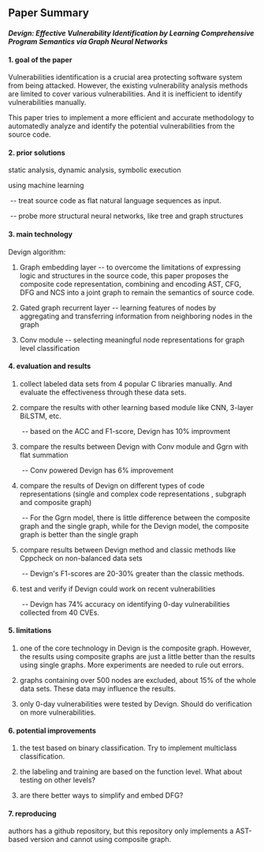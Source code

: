 ## Paper Summary

#### *Devign: Effective Vulnerability Identification by Learning Comprehensive Program Semantics via Graph Neural Networks*



#### 1. goal of the paper

Vulnerabilities identification is a crucial area protecting software system from being attacked. However, the existing vulnerability analysis methods are limited to cover various vulnerabilities. And it is inefficient to identify vulnerabilities manually. 

This paper tries to implement a more efficient and accurate methodology to automatedly analyze and identify the potential vulnerabilities from the source code. 



#### 2. prior solutions

static analysis,  dynamic analysis, symbolic execution

using machine learning 

​		-- treat source code as flat natural language sequences as input. 

​		-- probe more structural neural networks, like tree and graph structures



#### 3. main technology

Devign algorithm:

1. Graph embedding layer -- to overcome the limitations of expressing logic and structures in the source code, this paper proposes the composite code representation, combining and encoding AST, CFG, DFG and NCS into a joint graph to remain the semantics of source code. 

2. Gated graph recurrent layer -- learning features of nodes by aggregating and transferring information from neighboring nodes in the graph
3.  Conv module -- selecting meaningful node representations for graph level classification

#### 4. evaluation and results

1. collect labeled data sets from 4 popular C libraries manually. And evaluate the effectiveness through these data sets. 

   

2. compare the results with other learning based module like CNN, 3-layer BiLSTM, etc.

   ​	-- based on the ACC and F1-score, Devign has 10% improvment

3. compare the results between Devign with Conv module and Ggrn with flat summation

   ​	-- Conv powered Devign has 6% improvement

4. compare the results of Devign on different types of code representations (single and complex code representations , subgraph and composite graph)

   ​	-- For the Ggrn model, there is little difference between the composite graph and the single graph, while for the Devign model, the composite graph is better than the single graph

5. compare results between Devign method and classic methods like Cppcheck on non-balanced data sets

   ​	-- Devign's F1-scores are 20-30% greater than the classic methods. 

6. test and verify if Devign could work on recent vulnerabilities

   ​	-- Devign has 74% accuracy on identifying 0-day vulnerabilities collected from 40 CVEs.  

#### 5. limitations

1. one of the core technology in Devign is the composite graph. However, the results using composite graphs are just a little better than the results using single graphs.  More experiments are needed to rule out errors. 

2. graphs containing over 500 nodes are excluded, about 15% of the whole data sets. These data may influence the results. 

3. only 0-day vulnerabilities were tested by Devign. Should do verification on more vulnerabilities. 

   

#### 6. potential improvements

1. the test based on binary classification. Try to implement multiclass  classification.

2. the labeling and training are based on the function level. What about testing on other levels?

3. are there better ways to simplify and embed DFG?

   

#### 7. reproducing

authors has a github repository, but this repository only implements a AST-based version and cannot using composite graph. 









